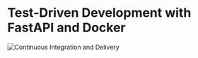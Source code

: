 # Test-Driven Development with FastAPI and Docker

![Continuous Integration and Delivery](https://github.com/kutuzov13/fastapi/workflows/main.yml/badge.svg?branch=master)
